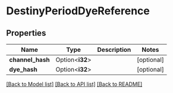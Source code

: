 # DestinyPeriodDyeReference

## Properties

Name | Type | Description | Notes
------------ | ------------- | ------------- | -------------
**channel_hash** | Option<**i32**> |  | [optional]
**dye_hash** | Option<**i32**> |  | [optional]

[[Back to Model list]](../README.md#documentation-for-models) [[Back to API list]](../README.md#documentation-for-api-endpoints) [[Back to README]](../README.md)


